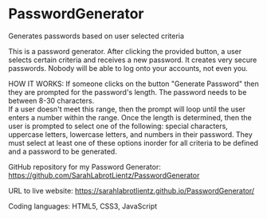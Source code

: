 # PasswordGenerator
Generates passwords based on user selected criteria



This is a password generator. After clicking the provided button, a user selects certain criteria and receives a new password. It creates very secure passwords. Nobody will be able to log onto your accounts, not even you. 

HOW IT WORKS:
If someone clicks on the button "Generate Password" then they are prompted for the password's length. The password needs to be between 8-30 characters.  
If a user doesn't meet this range, then the prompt will loop until the user enters a number within the range. Once the length is determined, then the user is prompted to select one of the following: special characters, uppercase letters, lowercase letters, and numbers in their password. They must select at least one of these options inorder for all criteria to be defined and a password to be generated.

GitHub repository for my Password Generator: https://github.com/SarahLabrotLientz/PasswordGenerator

URL to live website: https://sarahlabrotlientz.github.io/PasswordGenerator/


Coding languages: HTML5, CSS3, JavaScript